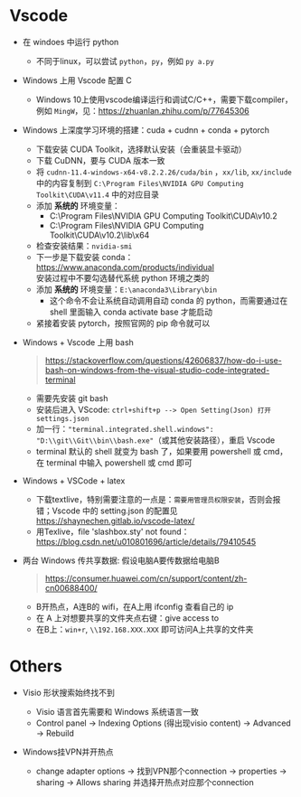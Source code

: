 # Vscode
* 在 windoes 中运行 python
    * 不同于linux，可以尝试 `python`，`py`，例如 `py a.py`

* Windows 上用 Vscode 配置 C  
   * Windows 10上使用vscode编译运行和调试C/C++，需要下载compiler，例如 `MingW`，见：https://zhuanlan.zhihu.com/p/77645306  

* Windows 上深度学习环境的搭建：cuda + cudnn + conda + pytorch
   * 下载安装 CUDA Toolkit，选择默认安装（会重装显卡驱动）
   * 下载 CuDNN，要与 CUDA 版本一致
   * 将 `cudnn-11.4-windows-x64-v8.2.2.26/cuda/bin` ，`xx/lib`, `xx/include` 中的内容复制到 `C:\Program Files\NVIDIA GPU Computing Toolkit\CUDA\v11.4` 中的对应目录
   * 添加 **系统的** 环境变量： 
      * C:\Program Files\NVIDIA GPU Computing Toolkit\CUDA\v10.2
      * C:\Program Files\NVIDIA GPU Computing Toolkit\CUDA\v10.2\lib\x64
   * 检查安装结果：`nvidia-smi`
   * 下一步是下载安装 conda：https://www.anaconda.com/products/individual  
      安装过程中不要勾选替代系统 python 环境之类的
   * 添加 **系统的** 环境变量：`E:\anaconda3\Library\bin`
      * 这个命令不会让系统自动调用自动 conda 的 python，而需要通过在 shell 里面输入 conda activate base 才能启动
   * 紧接着安装 pytorch，按照官网的 pip 命令就可以   

* Windows + Vscode 上用 bash
   > https://stackoverflow.com/questions/42606837/how-do-i-use-bash-on-windows-from-the-visual-studio-code-integrated-terminal
   * 需要先安装 git bash
   * 安装后进入 VScode: `ctrl+shift+p --> Open Setting(Json) 打开 settings.json`
   * 加一行：`"terminal.integrated.shell.windows":  "D:\\git\\Git\\bin\\bash.exe"`（或其他安装路径），重启 Vscode
   * terminal 默认的 shell 就变为 bash 了，如果要用 powershell 或 cmd，在 terminal 中输入 powershell 或 cmd 即可

* Windows + VSCode + latex
    * 下载textlive，特别需要注意的一点是：`需要用管理员权限安装`，否则会报错；Vscode 中的 setting.json 的配置见 https://shaynechen.gitlab.io/vscode-latex/  
    * 用Texlive，file 'slashbox.sty' not found：https://blog.csdn.net/u010801696/article/details/79410545  

* 两台 Windows 传共享数据: 假设电脑A要传数据给电脑B  
   > https://consumer.huawei.com/cn/support/content/zh-cn00688400/ 
   * B开热点，A连B的 wifi，在A上用 ifconfig 查看自己的 ip
   * 在 A 上对想要共享的文件夹点右键：give access to
   * 在B上：`win+r`, `\\192.168.XXX.XXX` 即可访问A上共享的文件夹

# Others
* Visio 形状搜索始终找不到
    * Visio 语言首先需要和 Windows 系统语言一致
    * Control panel -> Indexing Options (得出现visio content) -> Advanced -> Rebuild
    
* Windows挂VPN并开热点
    * change adapter options -> 找到VPN那个connection -> properties -> sharing -> Allows sharing 并选择开热点对应那个connection
